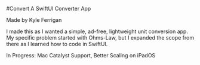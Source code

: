 #Convert
A SwiftUI Converter App

Made by Kyle Ferrigan

I made this as I wanted a simple, ad-free, lightweight unit conversion app. My specific problem started with Ohms-Law, but I expanded the scope from there as I learned how to code in SwiftUI. 


In Progress: Mac Catalyst Support, Better Scaling on iPadOS
